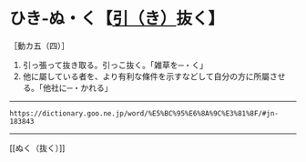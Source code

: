 # ひき‐ぬ・く【[引（き）](ひき（引き）)抜く】
［動カ五（四）］

1.  引っ張って抜き取る。引っこ抜く。「雑草を─・く」
2.  他に屬している者を、より有利な條件を示すなどして自分の方に所屬させる。「他社に─・かれる」

---
`https://dictionary.goo.ne.jp/word/%E5%BC%95%E6%8A%9C%E3%81%8F/#jn-183843`

---
[[ぬく（抜く）]]